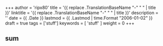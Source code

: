 +++
author = 'ripx80'
title = '{{ replace .TranslationBaseName "-" " " | title }}'
linktitle = '{{ replace .TranslationBaseName "-" " " | title }}'
description = ''
date = {{ .Date }}
lastmod = {{ .Lastmod | time.Format "2006-01-02" }}
draft = true
tags = ['stuff']
keywords = [ 'stuff' ]
weight = 0
+++

<!--more-->

## sum
